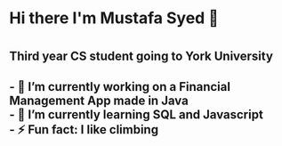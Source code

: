 <h1>Hi there I'm Mustafa Syed 👋<h1> 

<!--
**MustafaSyed19/MustafaSyed19** is a ✨ _special_ ✨ repository because its `README.md` (this file) appears on your GitHub profile.
--!>
<h2> Third year CS student going to York University</h2> 


<h2>- 🔭 I’m currently working on a Financial Management App made in Java <br>
- 🌱 I’m currently learning SQL and Javascript <br>
- ⚡ Fun fact: I like climbing</h3>
